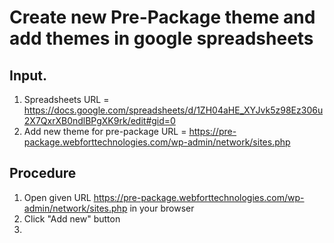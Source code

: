 # Create new Pre-Package theme and add themes in google spreadsheets

## Input.

1. Spreadsheets URL = https://docs.google.com/spreadsheets/d/1ZH04aHE_XYJvk5z98Ez306u2X7QxrXB0ndlBPgXK9rk/edit#gid=0
2. Add new theme for pre-package URL = https://pre-package.webforttechnologies.com/wp-admin/network/sites.php

## Procedure

1. Open given URL https://pre-package.webforttechnologies.com/wp-admin/network/sites.php in your browser
2. Click "Add new" button
3. 
